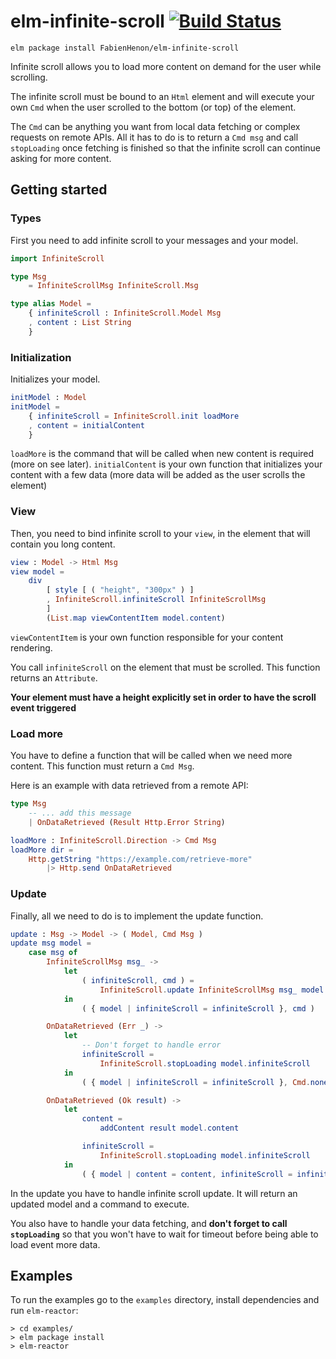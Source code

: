 # elm-infinite-scroll [![Build Status](https://travis-ci.org/FabienHenon/elm-infinite-scroll.svg?branch=master)](https://travis-ci.org/FabienHenon/elm-infinite-scroll)

```
elm package install FabienHenon/elm-infinite-scroll
```

Infinite scroll allows you to load more content on demand for the user while scrolling.

The infinite scroll must be bound to an `Html` element and will execute your own `Cmd` when the user
scrolled to the bottom (or top) of the element.

The `Cmd` can be anything you want from local data fetching or complex requests on remote APIs.
All it has to do is to return a `Cmd msg` and call `stopLoading` once fetching is finished so that
the infinite scroll can continue asking for more content.

## Getting started

### Types
First you need to add infinite scroll to your messages and your model.

```elm
import InfiniteScroll

type Msg
    = InfiniteScrollMsg InfiniteScroll.Msg

type alias Model =
    { infiniteScroll : InfiniteScroll.Model Msg
    , content : List String
    }
```

### Initialization
Initializes your model.

```elm
initModel : Model
initModel =
    { infiniteScroll = InfiniteScroll.init loadMore
    , content = initialContent
    }
```

`loadMore` is the command that will be called when new content is required (more on see later).
`initialContent` is your own function that initializes your content with a few data (more data will be added as the user scrolls the element)

### View
Then, you need to bind infinite scroll to your `view`, in the element that will contain you long content.

```elm
view : Model -> Html Msg
view model =
    div
        [ style [ ( "height", "300px" ) ]
        , InfiniteScroll.infiniteScroll InfiniteScrollMsg
        ]
        (List.map viewContentItem model.content)
```

`viewContentItem` is your own function responsible for your content rendering.

You call `infiniteScroll` on the element that must be scrolled. This function returns an `Attribute`.

**Your element must have a height explicitly set in order to have the scroll event triggered**

### Load more
You have to define a function that will be called when we need more content. This function must return a `Cmd Msg`.

Here is an example with data retrieved from a remote API:

```elm
type Msg
    -- ... add this message
    | OnDataRetrieved (Result Http.Error String)

loadMore : InfiniteScroll.Direction -> Cmd Msg
loadMore dir =
    Http.getString "https://example.com/retrieve-more"
        |> Http.send OnDataRetrieved
```

### Update
Finally, all we need to do is to implement the update function.

```elm
update : Msg -> Model -> ( Model, Cmd Msg )
update msg model =
    case msg of
        InfiniteScrollMsg msg_ ->
            let
                ( infiniteScroll, cmd ) =
                    InfiniteScroll.update InfiniteScrollMsg msg_ model.infiniteScroll
            in
                ( { model | infiniteScroll = infiniteScroll }, cmd )

        OnDataRetrieved (Err _) ->
            let
                -- Don't forget to handle error
                infiniteScroll =
                    InfiniteScroll.stopLoading model.infiniteScroll
            in
                ( { model | infiniteScroll = infiniteScroll }, Cmd.none )

        OnDataRetrieved (Ok result) ->
            let
                content =
                    addContent result model.content

                infiniteScroll =
                    InfiniteScroll.stopLoading model.infiniteScroll
            in
                ( { model | content = content, infiniteScroll = infiniteScroll }, Cmd.none )
```

In the update you have to handle infinite scroll update. It will return an updated model and a command to execute.

You also have to handle your data fetching, and **don't forget to call `stopLoading`** so that you won't have to wait for timeout before being able to load event more data.

## Examples

To run the examples go to the `examples` directory, install dependencies and run `elm-reactor`:

```
> cd examples/
> elm package install
> elm-reactor
```
